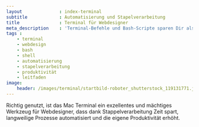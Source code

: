 ```yaml
---
layout              : index-terminal
subtitle            : Automatisierung und Stapelverarbeitung
title               : Terminal für Webdesigner
meta_description    : 'Terminal-Befehle und Bash-Scripte sparen Dir als Webdesigner viel Zeit und Arbeit. Dieser Leitfaden zeigt wie das Terminal Deine Arbeit erleichtert.'
tags :
    - terminal
    - webdesign
    - bash
    - shell
    - automatisierung
    - stapelverarbeitung
    - produktivität
    - leitfaden
image:
    header: /images/terminal/startbild-roboter_shutterstock_119131771.jpg
---
```

Richtig genutzt, ist das Mac Terminal ein exzellentes und mächtiges Werkzeug für Webdesigner, dass dank Stappelverarbeitung Zeit spart, langweilige Prozesse automatisiert und die eigene Produktivität erhöht.
<!--more-->

